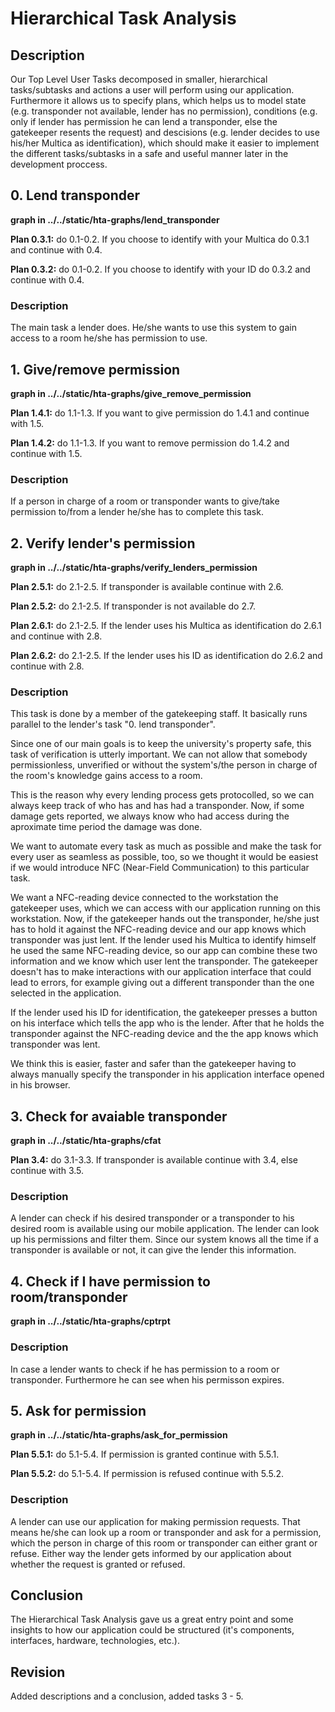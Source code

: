 # Hierarchical Task Analysis

## Description

Our Top Level User Tasks decomposed in smaller, hierarchical tasks/subtasks and actions a user will perform
using our application. Furthermore it allows us to specify plans, which helps us to model state (e.g. transponder
not available, lender has no permission), conditions (e.g. only if lender has permission he can lend a transponder,
else the gatekeeper resents the request) and descisions (e.g. lender decides to use his/her Multica as identification),
which should make it easier to implement the different tasks/subtasks in a safe and useful manner later in the
development proccess.

## 0. Lend transponder

**graph in ../../static/hta-graphs/lend_transponder**

**Plan 0.3.1:** do 0.1-0.2. If you choose to identify with your Multica do 0.3.1 and continue with 0.4.
  
**Plan 0.3.2:** do 0.1-0.2. If you choose to identify with your ID do 0.3.2 and continue with 0.4.

### Description

The main task a lender does. He/she wants to use this system to gain access to a room he/she has permission to
use. 

## 1. Give/remove permission

**graph in ../../static/hta-graphs/give_remove_permission**

**Plan 1.4.1:** do 1.1-1.3. If you want to give permission do 1.4.1 and continue with 1.5.
  
**Plan 1.4.2:** do 1.1-1.3. If you want to remove permission do 1.4.2 and continue with 1.5.

### Description

If a person in charge of a room or transponder wants to give/take permission to/from a lender he/she
has to complete this task. 

## 2. Verify lender's permission

**graph in ../../static/hta-graphs/verify_lenders_permission**

**Plan 2.5.1:** do 2.1-2.5. If transponder is available continue with 2.6.
  
**Plan 2.5.2:** do 2.1-2.5. If transponder is not available do 2.7.
  
**Plan 2.6.1:** do 2.1-2.5. If the lender uses his Multica as identification do 2.6.1 and continue with 2.8.
  
**Plan 2.6.2:** do 2.1-2.5. If the lender uses his ID as identification do 2.6.2 and continue with 2.8.

### Description

This task is done by a member of the gatekeeping staff. 
It basically runs parallel to the lender's task "0. lend transponder".

Since one of our main goals is to keep the university's property safe,
this task of verification is utterly important. We can not allow that somebody
permissionless, unverified or without the system's/the person in charge of the room's 
knowledge gains access to a room.

This is the reason why every lending process gets protocolled, so we can always 
keep track of who has and has had a transponder. Now, if some damage gets reported, we always
know who had access during the aproximate time period the damage was done.

We want to automate every task as much as possible and make the task for
every user as seamless as possible, too, so we thought it would be easiest if we
would introduce NFC (Near-Field Communication) to this particular task.

We want a NFC-reading device connected to the workstation the gatekeeper uses,
which we can access with our application running on this workstation.
Now, if the gatekeeper hands out the transponder, he/she just has to hold it 
against the NFC-reading device and our app knows which transponder was just
lent. If the lender used his Multica to identify himself he used the
same NFC-reading device, so our app can combine these two information and
we know which user lent the transponder. The gatekeeper doesn't has to
make interactions with our application interface that could lead to errors,
for example giving out a different transponder than the one selected in the
application.

If the lender used his ID for identification, the gatekeeper presses a
button on his interface which tells the app who is the lender. After that
he holds the transponder against the NFC-reading device and the the app
knows which transponder was lent. 

We think this is easier, faster and safer than the gatekeeper having to always 
manually specify the transponder in his application interface opened in 
his browser.

## 3. Check for avaiable transponder

**graph in ../../static/hta-graphs/cfat**

**Plan 3.4:** do 3.1-3.3. If transponder is available continue with 3.4, else continue with 3.5.

### Description

A lender can check if his desired transponder or a transponder to his desired
room is available using our mobile application. The lender can look up his
permissions and filter them. Since our system knows all the time if a transponder
is available or not, it can give the lender this information.

## 4. Check if I have permission to room/transponder

**graph in ../../static/hta-graphs/cptrpt**

### Description

In case a lender wants to check if he has permission to a room or transponder. 
Furthermore he can see when his permisson expires.

## 5. Ask for permission

**graph in ../../static/hta-graphs/ask_for_permission**

**Plan 5.5.1:** do 5.1-5.4. If permission is granted continue with 5.5.1.

**Plan 5.5.2:** do 5.1-5.4. If permission is refused continue with 5.5.2.

### Description

A lender can use our application for making permission requests. That means he/she can 
look up a room or transponder and ask for a permission, which the person in charge
of this room or transponder can either grant or refuse. Either way the lender gets informed
by our application about whether the request is granted or refused.


## Conclusion

The Hierarchical Task Analysis gave us a great entry point and some insights to how 
our application could be structured (it's components, interfaces, hardware, technologies, etc.).

## Revision

Added descriptions and a conclusion, added tasks 3 - 5.
